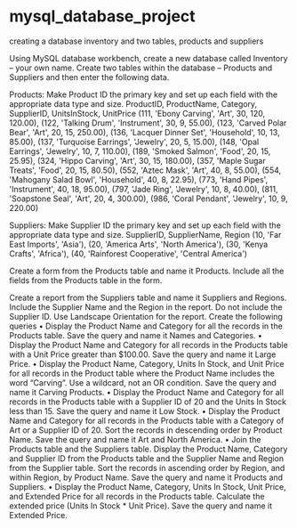 # mysql_database_project
creating a database inventory and two tables, products and suppliers 

Using MySQL database workbench, create a new database called Inventory – your own name.
Create two tables within the database – Products and Suppliers and then enter the following data.

Products:
Make Product ID the primary key and set up each field with the appropriate data type and size.
ProductID, ProductName, Category, SupplierID, UnitsInStock, UnitPrice
(111, 'Ebony Carving', 'Art', 30, 120, 120.00),
(122, 'Talking Drum', 'Instrument', 30, 9, 55.00),
(123, 'Carved Polar Bear', 'Art', 20, 15, 250.00),
(136, 'Lacquer Dinner Set', 'Household', 10, 13, 85.00),
(137, 'Turquoise Earrings', 'Jewelry', 20, 5, 15.00),
(148, 'Opal Earrings', 'Jewelry', 10, 7, 110.00),
(189, 'Smoked Salmon', 'Food', 20, 15, 25.95),
(324, 'Hippo Carving', 'Art', 30, 15, 180.00),
(357, 'Maple Sugar Treats', 'Food', 20, 15, 80.50),
(552, 'Aztec Mask', 'Art', 40, 8, 55.00),
(554, 'Mahogany Salad Bowl', 'Household', 40, 8, 22.95),
(773, 'Hand Pipes', 'Instrument', 40, 18, 95.00),
(797, 'Jade Ring', 'Jewelry', 10, 8, 40.00),
(811, 'Soapstone Seal', 'Art', 20, 4, 300.00),
(986, 'Coral Pendant', 'Jewelry', 10, 9, 220.00)

Suppliers:
Make Supplier ID the primary key and set up each field with the appropriate data type and size.
SupplierID, SupplierName, Region
(10, 'Far East Imports', 'Asia'),
(20, 'America Arts', 'North America'),
(30, 'Kenya Crafts', 'Africa'),
(40, 'Rainforest Cooperative', 'Central America')


Create a form from the Products table and name it Products.  Include all the fields from the Products table in the form.

Create a report from the Suppliers table and name it Suppliers and Regions.  Include the Supplier Name and the Region in the report.  Do not include the Supplier ID.  Use Landscape Orientation for the report.
Create the following queries
    • Display the Product Name and Category for all the records in the Products table.  Save the query and name it Names and Categories.
    • Display the Product Name and Category for all records in the Products table with a Unit Price greater than $100.00.  Save the query and name it Large Price.
    • Display the Product Name, Category, Units In Stock, and Unit Price for all records in the Product table where the Product Name includes the word “Carving”.  Use a wildcard, not an OR condition.  Save the query and name it Carving Products.
    • Display the Product Name and Category for all records in the Products table with a Supplier ID of 20 and the Units In Stock less than 15.  Save the query and name it Low Stock.
    • Display the Product Name and Category for all records in the Products table with a Category of Art or a Supplier ID of 20.  Sort the records in descending order by Product Name.  Save the query and name it Art and North America.
    • Join the Products table and the Suppliers table.  Display the Product Name, Category and Supplier ID from the Products table and the Supplier Name and Region from the Supplier table.  Sort the records in ascending order by Region, and within Region, by Product Name.  Save the query and name it Products and Suppliers.
    • Display the Product Name, Category, Units In Stock, Unit Price, and Extended Price for all records in the Products table.  Calculate the extended price (Units In Stock * Unit Price).  Save the query and name it Extended Price.
